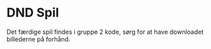 # DND Spil

Det færdige spil findes i gruppe 2 kode, sørg for at have downloadet billederne på forhånd.

